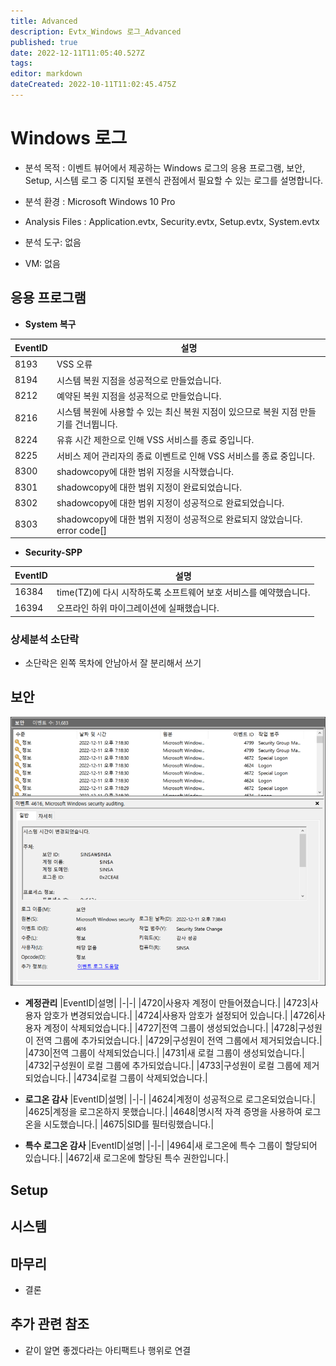 ```yaml
---
title: Advanced
description: Evtx_Windows 로그_Advanced
published: true
date: 2022-12-11T11:05:40.527Z
tags: 
editor: markdown
dateCreated: 2022-10-11T11:02:45.475Z
---
```


# Windows 로그

- 분석 목적 :
이벤트 뷰어에서 제공하는 Windows 로그의 응용 프로그램, 보안, Setup, 시스템 로그 중 디지털 포렌식 관점에서 필요할 수 있는 로그를 설명합니다.

- 분석 환경 : 
Microsoft Windows 10 Pro

- Analysis Files : 
Application.evtx, Security.evtx, Setup.evtx, System.evtx

- 분석 도구:
없음

- VM:
없음


## 응용 프로그램

- **System 복구**

|EventID|설명|
|-|-|
|8193|VSS 오류|
|8194|시스템 복원 지점을 성공적으로 만들었습니다.|
|8212|예약된 복원 지점을 성공적으로 만들었습니다.|
|8216|시스템 복원에 사용할 수 있는 최신 복원 지점이 있으므로 복원 지점 만들기를 건너뜁니다.|
|8224|유휴 시간 제한으로 인해 VSS 서비스를 종료 중입니다.|
|8225|서비스 제어 관리자의 종료 이벤트로 인해 VSS 서비스를 종료 중입니다.|
|8300|shadowcopy에 대한 범위 지정을 시작했습니다.|
|8301|shadowcopy에 대한 범위 지정이 완료되었습니다.|
|8302|shadowcopy에 대한 범위 지정이 성공적으로 완료되었습니다.|
|8303|shadowcopy에 대한 범위 지정이 성공적으로 완료되지 않았습니다. error code[]|

- **Security-SPP**

|EventID|설명|
|-|-|
|16384|time(TZ)에 다시 시작하도록 소프트웨어 보호 서비스를 예약했습니다.|
|16394|오프라인 하위 마이그레이션에 실패했습니다.|

### 상세분석 소단락
-  소단락은 왼쪽 목차에 안남아서 잘 분리해서 쓰기

## 보안

![security_evtx.png](/security_evtx.png)

- **계정관리**
|EventID|설명|
|-|-|
|4720|사용자 계정이 만들어졌습니다.|
|4723|사용자 암호가 변경되었습니다.|
|4724|사용자 암호가 설정되어 있습니다.|
|4726|사용자 계정이 삭제되었습니다.|
|4727|전역 그룹이 생성되었습니다.|
|4728|구성원이 전역 그룹에 추가되었습니다.|
|4729|구성원이 전역 그룹에서 제거되었습니다.|
|4730|전역 그룹이 삭제되었습니다.|
|4731|새 로컬 그룹이 생성되었습니다.|
|4732|구성원이 로컬 그룹에 추가되었습니다.|
|4733|구성원이 로컬 그룹에 제거되었습니다.|
|4734|로컬 그룹이 삭제되었습니다.|

- **로그온 감사**
|EventID|설명|
|-|-|
|4624|계정이 성공적으로 로그온되었습니다.|
|4625|계정을 로그온하지 못했습니다.|
|4648|명시적 자격 증명을 사용하여 로그온을 시도했습니다.|
|4675|SID를 필터링했습니다.|

- **특수 로그온 감사**
|EventID|설명|
|-|-|
|4964|새 로그온에 특수 그룹이 할당되어 있습니다.|
|4672|새 로그온에 할당된 특수 권한입니다.|



## Setup

## 시스템

## 마무리
- 결론

## 추가 관련 참조
- 같이 알면 좋겠다라는 아티팩트나 행위로 연결